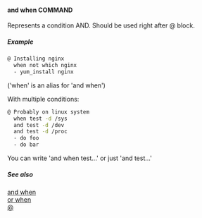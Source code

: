 #### and when COMMAND

Represents a condition AND. Should be used right after @ block.

##### Example

```bash
@ Installing nginx
  when not which nginx
  - yum_install nginx
```

('when' is an alias for 'and when')

With multiple conditions:

```bash
@ Probably on linux system
  when test -d /sys
  and test -d /dev
  and test -d /proc
  - do foo
  - do bar
```

You can write 'and when test...' or just 'and test...'

##### See also

[and when](and_when.md)  
[or when](and_when.md)  
[@](@.md)  
